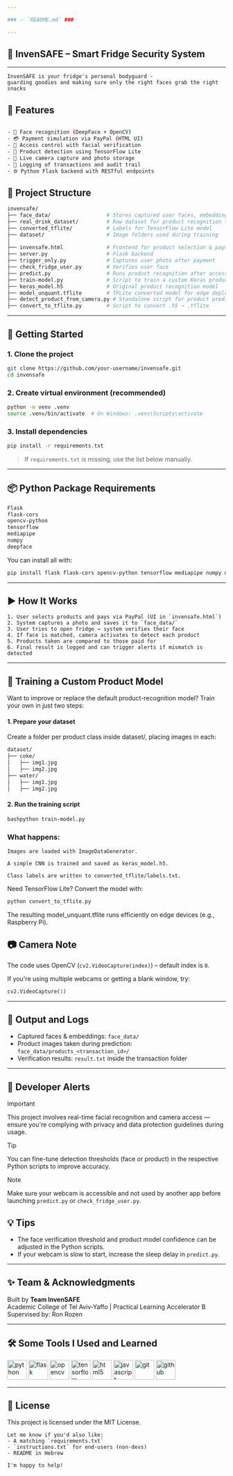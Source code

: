 ```yaml
---

### ✅ `README.md` ### 

---
```


## 🏪 InvenSAFE – Smart Fridge Security System

---

```
InvenSAFE is your fridge's personal bodyguard -
guarding goodies and making sure only the right faces grab the right snacks

```
## 📌 Features

```bash

- 🧠 Face recognition (DeepFace + OpenCV)
- 💳 Payment simulation via PayPal (HTML UI)
- 🔐 Access control with facial verification
- 🧾 Product detection using TensorFlow Lite
- 🎥 Live camera capture and photo storage
- 📂 Logging of transactions and audit trail
- 🌐 Python Flask backend with RESTful endpoints

```

## 📁 Project Structure

```bash
invensafe/
├── face_data/                  # Stores captured user faces, embeddings & transactions
├── real_drink_dataset/         # Raw dataset for product recognition training
├── converted_tflite/           # Labels for TensorFlow Lite model
├── dataset/                    # Image folders used during training
│
├── invensafe.html              # Frontend for product selection & payment
├── server.py                   # Flask backend
├── trigger_only.py             # Captures user photo after payment
├── check_fridge_user.py        # Verifies user face
├── predict.py                  # Runs product recognition after access
├── train-model.py              # Script to train a custom Keras product recognition model
├── keras_model.h5              # Original product recognition model
├── model_unquant.tflite        # TFLite converted model for edge deployment
├── detect_product_from_camera.py # Standalone script for product prediction
├── convert_to_tflite.py        # Script to convert .h5 → .tflite
```

---

## 🚀 Getting Started

### 1. Clone the project

```bash
git clone https://github.com/your-username/invensafe.git
cd invensafe
```

### 2. Create virtual environment (recommended)

```bash
python -m venv .venv
source .venv/bin/activate  # On Windows: .venv\Scripts\activate
```

### 3. Install dependencies

```bash
pip install -r requirements.txt
```

> If `requirements.txt` is missing, use the list below manually.

---

## 📦 Python Package Requirements

```bash
Flask
flask-cors
opencv-python
tensorflow
mediapipe
numpy
deepface
```

You can install all with:

```bash
pip install flask flask-cors opencv-python tensorflow mediapipe numpy deepface
```

---

## ▶️ How It Works
```
1. User selects products and pays via PayPal (UI in `invensafe.html`)
2. System captures a photo and saves it to `face_data/`
3. User tries to open fridge → system verifies their face
4. If face is matched, camera activates to detect each product
5. Products taken are compared to those paid for
6. Final result is logged and can trigger alerts if mismatch is detected
```
---

## 🧪 Training a Custom Product Model
Want to improve or replace the default product-recognition model?
Train your own in just two steps:


#### 1. Prepare your dataset
 Create a folder per product class inside dataset/, placing images in each:

```bash
dataset/
├── coke/
│   ├── img1.jpg
│   ├── img2.jpg
├── water/
│   ├── img1.jpg
│   ├── img2.jpg
```


#### 2. Run the training script


```bash
bashpython train-model.py
```

### What happens:
```
Images are loaded with ImageDataGenerator.

A simple CNN is trained and saved as keras_model.h5.

Class labels are written to converted_tflite/labels.txt.

```
Need TensorFlow Lite?
Convert the model with:


```bash 
python convert_to_tflite.py
```

The resulting model_unquant.tflite runs efficiently on edge devices (e.g., Raspberry Pi).



## 📷 Camera Note

The code uses OpenCV (`cv2.VideoCapture(index)`) – default index is `0`.

If you're using multiple webcams or getting a blank window, try:
```python
cv2.VideoCapture(1)
```

---

## 📁 Output and Logs

- Captured faces & embeddings: `face_data/`
- Product images taken during prediction: `face_data/products_<transaction_id>/`
- Verification results: `result.txt` inside the transaction folder

---

## 💬 Developer Alerts

> [!IMPORTANT]
> This project involves real-time facial recognition and camera access — ensure you're complying with privacy and data protection guidelines during usage.

> [!TIP]
> You can fine-tune detection thresholds (face or product) in the respective Python scripts to improve accuracy.

> [!NOTE]
> Make sure your webcam is accessible and not used by another app before launching `predict.py` or `check_fridge_user.py`.

## 💡 Tips

- The face verification threshold and product model confidence can be adjusted in the Python scripts.
- If your webcam is slow to start, increase the sleep delay in `predict.py`.

---

## ✨ Team & Acknowledgments

Built by **Team InvenSAFE**  
Academic College of Tel Aviv-Yaffo | Practical Learning Accelerator B  
Supervised by: Ron Rozen

---

## 🛠️ Some Tools I Used and Learned

<p align="left">
<img src="https://cdn.jsdelivr.net/gh/devicons/devicon/icons/python/python-original.svg" alt="python" width="45" height="45"/>
<img src="https://cdn.jsdelivr.net/gh/devicons/devicon/icons/flask/flask-original.svg" alt="flask" width="45" height="45"/>
<img src="https://cdn.jsdelivr.net/gh/devicons/devicon/icons/opencv/opencv-original.svg" alt="opencv" width="45" height="45"/>
<img src="https://cdn.jsdelivr.net/gh/devicons/devicon/icons/tensorflow/tensorflow-original.svg" alt="tensorflow" width="45" height="45"/>
<img src="https://cdn.jsdelivr.net/gh/devicons/devicon/icons/html5/html5-original.svg" alt="html5" width="45" height="45"/>
<img src="https://cdn.jsdelivr.net/gh/devicons/devicon/icons/javascript/javascript-original.svg" alt="javascript" width="45" height="45"/>
<img src="https://cdn.jsdelivr.net/gh/devicons/devicon/icons/git/git-original.svg" alt="git" width="45" height="45"/>
<img src="https://cdn.jsdelivr.net/gh/devicons/devicon/icons/github/github-original.svg" alt="github" width="45" height="45"/>
</p>

---

## 📃 License

This project is licensed under the MIT License.
```
Let me know if you'd also like:
- A matching `requirements.txt`
- `instructions.txt` for end-users (non-devs)
- README in Hebrew

I'm happy to help!
```
